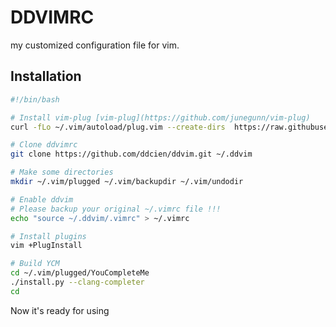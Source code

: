 # DDVIMRC
my  customized configuration file for vim.

## Installation
```bash
#!/bin/bash

# Install vim-plug [vim-plug](https://github.com/junegunn/vim-plug)
curl -fLo ~/.vim/autoload/plug.vim --create-dirs  https://raw.githubusercontent.com/junegunn/vim-plug/master/plug.vim

# Clone ddvimrc
git clone https://github.com/ddcien/ddvim.git ~/.ddvim

# Make some directories
mkdir ~/.vim/plugged ~/.vim/backupdir ~/.vim/undodir

# Enable ddvim
# Please backup your original ~/.vimrc file !!!
echo "source ~/.ddvim/.vimrc" > ~/.vimrc

# Install plugins
vim +PlugInstall

# Build YCM
cd ~/.vim/plugged/YouCompleteMe
./install.py --clang-completer
cd
```
Now it's ready for using
